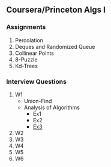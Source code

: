 ## Coursera/Princeton Algs I

### Assignments
  1. Percolation
  2. Deques and Randomized Queue
  3. Collinear Points
  4. 8-Puzzle
  5. Kd-Trees
  
### Interview Questions
1. W1
   * Union-Find
   * Analysis of Algorithms
     - Ex1
     - Ex2
     - [Ex3](https://github.com/PedroASA/AlgsI/blob/IntQuestW1/InterviewQuestions/W1/AnalysisOfAlgorithms/Ex3.py)
2. W2
3. W3
4. W4
5. W5
6. W6

